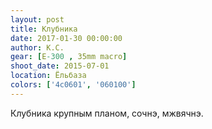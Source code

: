 ```yaml
---
layout: post
title: Клубника
date: 2017-01-30 00:00:00
author: К.С.
gear: [E-300 , 35mm macro]
shoot_date: 2015-07-01
location: Ёльбаза
colors: ['4c0601', '060100']
---
```


Клубника крупным планом, сочнэ, мжвячнэ.
